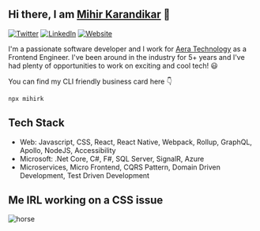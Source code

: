 ## Hi there, I am [Mihir Karandikar](https://www.mihir.life/) :pray:

[![Twitter](https://img.shields.io/badge/Twitter-1DA1F2?style=for-the-badge&logo=twitter&logoColor=white)](https://twitter.com/KarandikarMihir)
[![LinkedIn](https://img.shields.io/badge/LinkedIn-0077B5?style=for-the-badge&logo=linkedin&logoColor=white)](https://www.linkedin.com/in/karandikarmihir/)
[![Website](https://img.shields.io/badge/Website-4285F4?style=for-the-badge&logo=googlechrome&logoColor=white
)](https://mihir.life)

I'm a passionate software developer and I work for [Aera Technology](https://www.aeratechnology.com/) as a Frontend Engineer. I've been around in the industry for 5+ years and I've had plenty of opportunities to work on exciting and cool tech! 😃

You can find my CLI friendly business card here 👇
```
npx mihirk
```

## Tech Stack
- Web: Javascript, CSS, React, React Native, Webpack, Rollup, GraphQL, Apollo, NodeJS, Accessibility
- Microsoft: .Net Core, C#, F#, SQL Server, SignalR, Azure
- Microservices, Micro Frontend, CQRS Pattern, Domain Driven Development, Test Driven Development

## Me IRL working on a CSS issue
![horse](https://media.giphy.com/media/QuIxFwQo0RMT1tASlV/giphy.gif)
